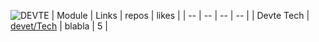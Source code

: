 ![DEVTE](https://github.com/DevteCommunity/.github/blob/main/profile/image/devteHome.png?raw=true)
| Module | Links | repos | likes |
| -- | -- | -- | -- | 
| Devte Tech | [devet/Tech](https://devte.com/tech) | blabla | 5 |
